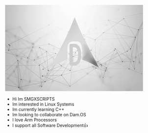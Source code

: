 ![IMG_BANNER](https://github.com/SMGXSCRIPTS/SMGXSCRIPTS/raw/main/DAM.OS_GIT_WALLPAPER.jpg)
- Hi Im SMGXSCRIPTS
- Im interested in Linux Systems
- Im currently learning C++
- Im looking to collaborate on Dam.OS
- I love Arm Processors
- I support all Software Development👍
